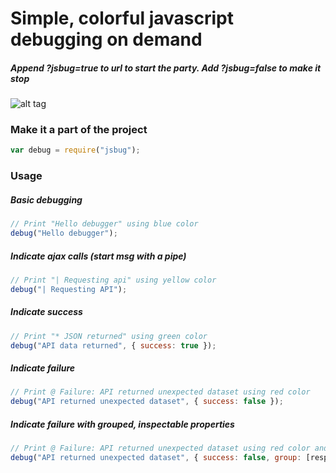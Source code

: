 # Simple, colorful javascript debugging on demand

##### Append ?jsbug=true to url to start the party. Add ?jsbug=false to make it stop

![alt tag](https://raw.githubusercontent.com/b44rd/jsbug/master/screenshot.png)

### Make it a part of the project
```javascript
var debug = require("jsbug");
```

### Usage

##### Basic debugging
```javascript
// Print "Hello debugger" using blue color
debug("Hello debugger"); 
```

##### Indicate ajax calls (start msg with a pipe)
```javascript
// Print "| Requesting api" using yellow color
debug("| Requesting API"); 
```

##### Indicate success
```javascript
// Print "* JSON returned" using green color
debug("API data returned", { success: true }); 
```

##### Indicate failure
```javascript
// Print @ Failure: API returned unexpected dataset using red color
debug("API returned unexpected dataset", { success: false }); 
```

##### Indicate failure with grouped, inspectable properties
```javascript
// Print @ Failure: API returned unexpected dataset using red color and make response object inspectable
debug("API returned unexpected dataset", { success: false, group: [response] }); 
